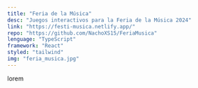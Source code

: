 ```yaml
---
title: "Feria de la Música"
desc: "Juegos interactivos para la Feria de la Música 2024"
link: "https://festi-musica.netlify.app/"
repo: "https://github.com/NachoXS15/FeriaMusica"
lenguage: "TypeScript"
framework: "React"
styled: "tailwind"
img: "feria_musica.jpg"
---
```

lorem